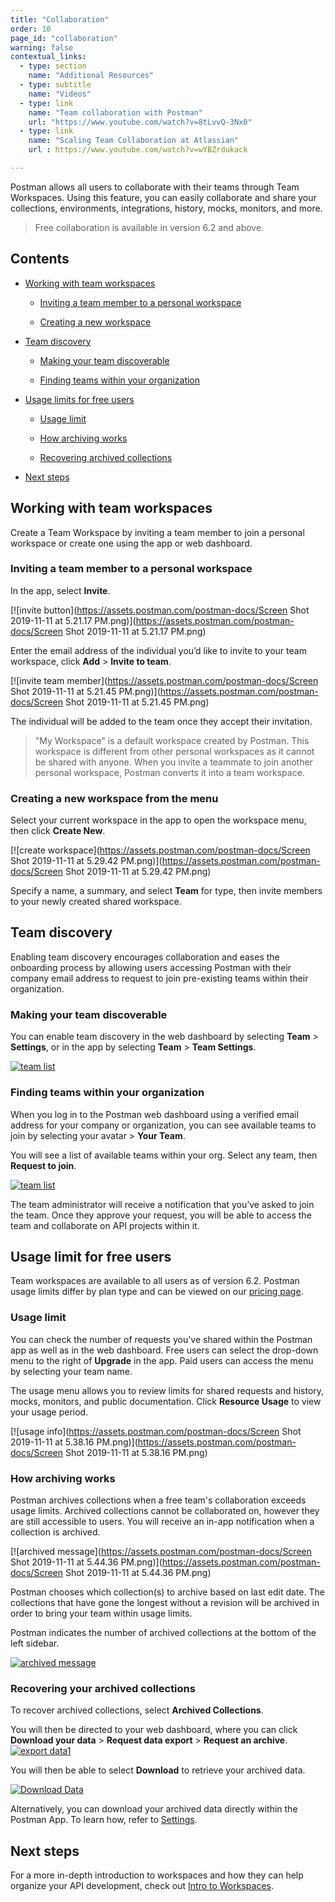 ```yaml
---
title: "Collaboration"
order: 10
page_id: "collaboration"
warning: false
contextual_links:
  - type: section
    name: "Additional Resources"
  - type: subtitle
    name: "Videos"
  - type: link
    name: "Team collaboration with Postman"
    url: "https://www.youtube.com/watch?v=8tLvvQ-3Nx0"
  - type: link
    name: "Scaling Team Collaboration at Atlassian"
    url : https://www.youtube.com/watch?v=wYBZrdukack

---
```

Postman allows all users to collaborate with their teams through Team Workspaces. Using this feature, you can easily collaborate and share your collections, environments, integrations, history, mocks, monitors, and more.

> Free collaboration is available in version 6.2 and above.

## Contents

* [Working with team workspaces](/docs/postman/launching-postman/collaboration/#working-with-team-workspaces)

    * [Inviting a team member to a personal workspace](/docs/postman/launching-postman/collaboration/#inviting-a-team-member-to-a-personal-workspace)

    * [Creating a new workspace](/docs/postman/launching-postman/collaboration/#creating-a-new-workspace-from-the-menu)

* [Team discovery](/docs/postman/launching-postman/collaboration/#team-discovery)

    * [Making your team discoverable](/docs/postman/launching-postman/collaboration/#making-your-team-discoverable)

    * [Finding teams within your organization](/docs/postman/launching-postman/collaboration/#finding-teams-within-your-organization)

* [Usage limits for free users](/docs/postman/launching-postman/collaboration/#usage-limit-for-free-users)

    * [Usage limit](/docs/postman/launching-postman/collaboration/#usage-limit)

    * [How archiving works](/docs/postman/launching-postman/collaboration/#how-archiving-works)

    * [Recovering archived collections](/docs/postman/launching-postman/collaboration/#recovering-your-archived-collections)

* [Next steps](/docs/postman/launching-postman/collaboration/#next-steps)

## Working with team workspaces

Create a Team Workspace by inviting a team member to join a personal workspace or create one using the app or web dashboard.

### Inviting a team member to a personal workspace

In the app, select **Invite**.

[![invite button](https://assets.postman.com/postman-docs/Screen Shot 2019-11-11 at 5.21.17 PM.png)](https://assets.postman.com/postman-docs/Screen Shot 2019-11-11 at 5.21.17 PM.png)

Enter the email address of the individual you’d like to invite to your team workspace, click **Add** > **Invite to team**.

[![invite team member](https://assets.postman.com/postman-docs/Screen Shot 2019-11-11 at 5.21.45 PM.png)](https://assets.postman.com/postman-docs/Screen Shot 2019-11-11 at 5.21.45 PM.png)

The individual will be added to the team once they accept their invitation.

> "My Workspace" is a default workspace created by Postman. This workspace is different from other personal workspaces as it cannot be shared with anyone. When you invite a teammate to join another personal workspace, Postman converts it into a team workspace.  

### Creating a new workspace from the menu

Select your current workspace in the app to open the workspace menu, then click **Create New**.

[![create workspace](https://assets.postman.com/postman-docs/Screen Shot 2019-11-11 at 5.29.42 PM.png)](https://assets.postman.com/postman-docs/Screen Shot 2019-11-11 at 5.29.42 PM.png)

Specify a name, a summary, and select **Team** for type, then invite members to your newly created shared workspace.

## Team discovery

Enabling team discovery encourages collaboration and eases the onboarding process by allowing users accessing Postman with their company email address to request to join pre-existing teams within their organization.

### Making your team discoverable

You can enable team discovery in the web dashboard by selecting **Team** > **Settings**, or in the app by selecting **Team** > **Team Settings**.

[![team list](https://assets.postman.com/postman-docs/Screen_Shot_2019-11-11_at_5_18_37_PM.png)](https://assets.postman.com/postman-docs/Screen_Shot_2019-11-11_at_5_18_37_PM.png)

### Finding teams within your organization

When you log in to the Postman web dashboard using a verified email address for your company or organization, you can see available teams to join by selecting your avatar > **Your Team**.

You will see a list of available teams within your org. Select any team, then **Request to join**.

[![team list](https://assets.postman.com/postman-docs/Screen_Shot_2019-11-11_at_5_13_01_PM.png)](https://assets.postman.com/postman-docs/Screen_Shot_2019-11-11_at_5_13_01_PM.png)

The team administrator will receive a notification that you’ve asked to join the team. Once they approve your request, you will be able to access the team and collaborate on API projects within it.

## Usage limit for free users

Team workspaces are available to all users as of version 6.2. Postman usage limits differ by plan type and can be viewed on our [pricing page](https://www.getpostman.com/pricing).

### Usage limit

You can check the number of requests you've shared within the Postman app as well as in the web dashboard. Free users can select the drop-down menu to the right of **Upgrade** in the app. Paid users can access the menu by selecting your team name.

The usage menu allows you to review limits for shared requests and history, mocks, monitors, and public documentation. Click **Resource Usage** to view your usage period.

[![usage info](https://assets.postman.com/postman-docs/Screen Shot 2019-11-11 at 5.38.16 PM.png)](https://assets.postman.com/postman-docs/Screen Shot 2019-11-11 at 5.38.16 PM.png)

### How archiving works

 Postman archives collections when a free team's collaboration exceeds usage limits. Archived collections cannot be collaborated on, however they are still accessible to users. You will receive an in-app notification when a collection is archived.

[![archived message](https://assets.postman.com/postman-docs/Screen Shot 2019-11-11 at 5.44.36 PM.png)](https://assets.postman.com/postman-docs/Screen Shot 2019-11-11 at 5.44.36 PM.png)  

Postman chooses which collection(s) to archive based on last edit date. The collections that have gone the longest without a revision will be archived in order to bring your team within usage limits.

Postman indicates the number of archived collections at the bottom of the left sidebar.

[![archived message](https://assets.postman.com/postman-docs/ArchiveMsg2.png)](https://assets.postman.com/postman-docs/ArchiveMsg2.png)  

### Recovering your archived collections

To recover archived collections, select **Archived Collections**.

You will then be directed to your web dashboard, where you can click **Download your data** > **Request data export** > **Request an archive**.
[![export data1](https://assets.postman.com/postman-docs/Recovering_ArchivedCol1.png)](https://assets.postman.com/postman-docs/Recovering_ArchivedCol1.png)

You will then be able to select **Download** to retrieve your archived data.

[![Download Data](https://assets.postman.com/postman-docs/Download_Data1.png)](https://assets.postman.com/postman-docs/Download_Data1.png)

Alternatively, you can download your archived data directly within the Postman App. To learn how, refer to [Settings](/docs/postman/launching-postman/settings/).

## Next steps

For a more in-depth introduction to workspaces and how they can help organize your API development, check out [Intro to Workspaces](/docs/postman/workspaces/intro-to-workspaces/).
